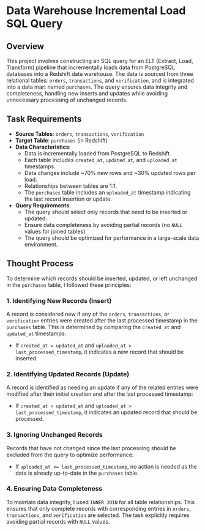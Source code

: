 # Data Warehouse Incremental Load SQL Query

## Overview
This project involves constructing an SQL query for an ELT (Extract, Load, Transform) pipeline that incrementally loads data from PostgreSQL databases into a Redshift data warehouse. The data is sourced from three relational tables: `orders`, `transactions`, and `verification`, and is integrated into a data mart named `purchases`. The query ensures data integrity and completeness, handling new inserts and updates while avoiding unnecessary processing of unchanged records.

## Task Requirements
- **Source Tables**: `orders`, `transactions`, `verification`
- **Target Table**: `purchases` (in Redshift)
- **Data Characteristics**:
  - Data is incrementally loaded from PostgreSQL to Redshift.
  - Each table includes `created_at`, `updated_at`, and `uploaded_at` timestamps.
  - Data changes include ~70% new rows and ~30% updated rows per load.
  - Relationships between tables are 1:1.
  - The `purchases` table includes an `uploaded_at` timestamp indicating the last record insertion or update.
- **Query Requirements**:
  - The query should select only records that need to be inserted or updated.
  - Ensure data completeness by avoiding partial records (no `NULL` values for joined tables).
  - The query should be optimized for performance in a large-scale data environment.

## Thought Process
To determine which records should be inserted, updated, or left unchanged in the `purchases` table, I followed these principles:

### 1. Identifying New Records (Insert)
A record is considered new if any of the `orders`, `transactions`, or `verification` entries were created after the last processed timestamp in the `purchases` table. This is determined by comparing the `created_at` and `updated_at` timestamps:

- If `created_at = updated_at` and `uploaded_at > last_processed_timestamp`, it indicates a new record that should be inserted.

### 2. Identifying Updated Records (Update)
A record is identified as needing an update if any of the related entries were modified after their initial creation and after the last processed timestamp:

- If `created_at < updated_at` and `uploaded_at > last_processed_timestamp`, it indicates an updated record that should be processed.

### 3. Ignoring Unchanged Records
Records that have not changed since the last processing should be excluded from the query to optimize performance:

- If `uploaded_at <= last_processed_timestamp`, no action is needed as the data is already up-to-date in the `purchases` table.

### 4. Ensuring Data Completeness
To maintain data integrity, I used `INNER JOIN` for all table relationships. This ensures that only complete records with corresponding entries in `orders`, `transactions`, and `verification` are selected. The task explicitly requires avoiding partial records with `NULL` values.

